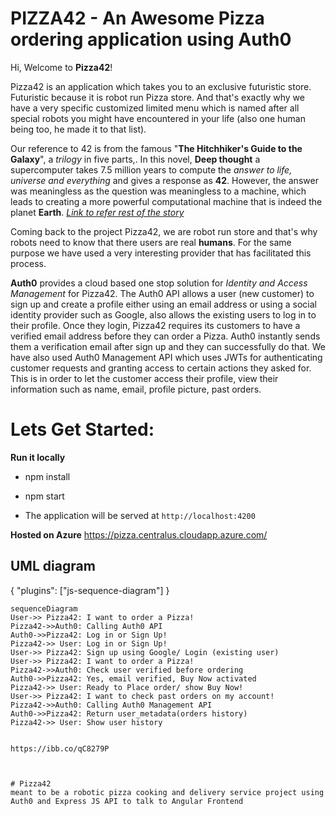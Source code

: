 # PIZZA42 - An Awesome Pizza ordering application using Auth0

Hi, Welcome to **Pizza42**!

Pizza42 is an application which takes you to an exclusive futuristic store. Futuristic because it is robot run Pizza store. And that's exactly why we have a very specific customized limited menu which is named after all special robots you might have encountered in your life (also one human being too, he made it to that list).

Our reference to 42 is from the famous "**The Hitchhiker's Guide to the Galaxy**", a _trilogy_ in five parts,. In this novel, **Deep thought** a supercomputer takes 7.5 million years to compute the *answer to life, universe and everything* and gives a response as **42**. However, the answer was meaningless as the question was meaningless to a machine, which leads to creating a more powerful computational machine that is indeed the planet **Earth**. *[Link to refer rest of the story](https://en.wikipedia.org/wiki/Phrases_from_The_Hitchhiker%27s_Guide_to_the_Galaxy)*

Coming back to the project Pizza42, we are robot run store and that's why robots need to know that there users are real **humans**. For the same purpose we have used a very interesting provider that has facilitated this process.

**Auth0** provides a cloud based one stop solution for *Identity and Access Management* for Pizza42. The Auth0 API allows a user (new customer) to sign up and create a profile either using an email address or using a social identity provider such as Google, also allows the existing users to log in to their profile. Once they login, Pizza42 requires its customers to have a verified email address before they can order a Pizza. Auth0 instantly sends them a verification email after sign up and they can successfully do that.
We have also used Auth0 Management API which uses JWTs for authenticating customer requests and granting access to certain actions they asked for. This is in order to let the customer access their profile, view their information such as name, email, profile picture, past orders.

# Lets Get Started: 

**Run it locally**
-   npm install
  
-   npm start
    
-   The application will be served at  `http://localhost:4200`

**Hosted on Azure**
https://pizza.centralus.cloudapp.azure.com/

## UML diagram

{
    "plugins": ["js-sequence-diagram"]
}

```sequence
sequenceDiagram
User->> Pizza42: I want to order a Pizza!
Pizza42->>Auth0: Calling Auth0 API
Auth0->>Pizza42: Log in or Sign Up!
Pizza42->> User: Log in or Sign Up!
User->> Pizza42: Sign up using Google/ Login (existing user)
User->> Pizza42: I want to order a Pizza!
Pizza42->>Auth0: Check user verified before ordering
Auth0->>Pizza42: Yes, email verified, Buy Now activated
Pizza42->> User: Ready to Place order/ show Buy Now!
User->> Pizza42: I want to check past orders on my account!
Pizza42->>Auth0: Calling Auth0 Management API
Auth0->>Pizza42: Return user_metadata(orders history)
Pizza42->> User: Show user history


https://ibb.co/qC8279P


```
```

# Pizza42
meant to be a robotic pizza cooking and delivery service project using Auth0 and Express JS API to talk to Angular Frontend

